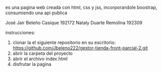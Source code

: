 es una pagina web creada con html, css y jss, incorporandole boostrap, consumiendo una api publica

José Jair Beleño Casique 192172
Nataly Duarte Remolina 192309

instrucciones:
1.  clonar la el siguiente repositorio en su escritorio: https://github.com/Jbeleno222/gestor-tienda-front-parcial-2.git
2. abrir la carpeta del proyecto
3. abrir el archivo index.html
4. disfrutar la pagina